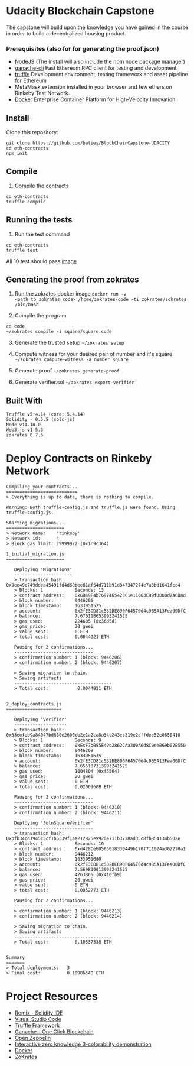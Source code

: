 # Udacity Blockchain Capstone

The capstone will build upon the knowledge you have gained in the course in order to build a decentralized housing product. 


### Prerequisites (also for for generating the proof.json)

* [NodeJS](https://nodejs.org/en/download/current/) (The install will also include the npm node package manager)
* [ganache-cli](https://github.com/trufflesuite/ganache-cli) Fast Ethereum RPC client for testing and development
* [truffle](https://www.npmjs.com/package/truffle) Development environment, testing framework and asset pipeline for Ethereum
* MetaMask extension installed in your browser and few ethers on Rinkeby Test Network.
* [Docker](https://www.docker.com/) Enterprise Container Platform for High-Velocity Innovation


## Install
Clone this repository:

```
git clone https://github.com/baties/BlockChainCapstone-UDACITY
cd eth-contracts
npm init
```

## Compile
1. Compile the contracts
```
cd eth-contracts
truffle compile 
```

## Running the tests
1. Run the test command
```
cd eth-contracts
truffle test
```
All 10 test should pass
[image](https://github.com/baties/BlockChainCapstone-UDACITY/blob/master/Images/Screenshot%20from%202021-10-10%2023-55-12.png)


## Generating the proof from zokrates
1. Run the zokrates docker image
`docker run -v <path_to_zokrates_code>:/home/zokrates/code -ti zokrates/zokrates /bin/bash`

2. Compile the program 
```
cd code
~/zokrates compile -i square/square.code
```

3. Generate the trusted setup
`~/zokrates setup`

4. Compute witness for your desired pair of number and it's square 
`~/zokrates compute-witness -a number square`

5. Generate proof
`~/zokrates generate-proof`

6. Generate verifier.sol
`~/zokrates export-verifier`

## Built With
```
Truffle v5.4.14 (core: 5.4.14)
Solidity - 0.5.5 (solc-js)
Node v14.18.0
Web3.js v1.5.3
zokrates 0.7.6
```

# Deploy Contracts on Rinkeby Network

```
Compiling your contracts...
===========================
> Everything is up to date, there is nothing to compile.

Warning: Both truffle-config.js and truffle.js were found. Using truffle-config.js.

Starting migrations...
======================
> Network name:    'rinkeby'
> Network id:      4
> Block gas limit: 29999972 (0x1c9c364)

1_initial_migration.js
======================

   Deploying 'Migrations'
   ----------------------
   > transaction hash:    0x9ee49c749ddea45491fd4d68bee61af54d711b91d847347274e7a3bd1641fcc4
   > Blocks: 1            Seconds: 13
   > contract address:    0x6B49F4b7697465423C1e11063C89fD000d2ACBad
   > block number:        9446205
   > block timestamp:     1633951575
   > account:             0x2fE3CD81c532BE890F64570d4c9B5A13Fea00DfC
   > balance:             7.676118653993241525
   > gas used:            224605 (0x36d5d)
   > gas price:           20 gwei
   > value sent:          0 ETH
   > total cost:          0.0044921 ETH

   Pausing for 2 confirmations...
   ------------------------------
   > confirmation number: 1 (block: 9446206)
   > confirmation number: 2 (block: 9446207)

   > Saving migration to chain.
   > Saving artifacts
   -------------------------------------
   > Total cost:           0.0044921 ETH


2_deploy_contracts.js
=====================

   Deploying 'Verifier'
   --------------------
   > transaction hash:    0x33eefeb9a84047bd660e2600cb2e1a2ca8a34c243ec319e2dffdee52e0850418
   > Blocks: 1            Seconds: 9
   > contract address:    0xEcF7bB85E49d2862CAa200A6d8C0eeB69b02E550
   > block number:        9446209
   > block timestamp:     1633951635
   > account:             0x2fE3CD81c532BE890F64570d4c9B5A13Fea00DfC
   > balance:             7.655107313993241525
   > gas used:            1004804 (0xf5504)
   > gas price:           20 gwei
   > value sent:          0 ETH
   > total cost:          0.02009608 ETH

   Pausing for 2 confirmations...
   ------------------------------
   > confirmation number: 1 (block: 9446210)
   > confirmation number: 2 (block: 9446211)

   Deploying 'SolnSquareVerifier'
   ------------------------------
   > transaction hash:    0xbfb34cd1945c5cf1b6339f1aa212825e9920e711b3728ad35c8fb854134b502e
   > Blocks: 1            Seconds: 10
   > contract address:    0xd428Ce60565018330449b170f711924a3022f0a1
   > block number:        9446212
   > block timestamp:     1633951680
   > account:             0x2fE3CD81c532BE890F64570d4c9B5A13Fea00DfC
   > balance:             7.569830013993241525
   > gas used:            4263865 (0x410fb9)
   > gas price:           20 gwei
   > value sent:          0 ETH
   > total cost:          0.0852773 ETH

   Pausing for 2 confirmations...
   ------------------------------
   > confirmation number: 1 (block: 9446213)
   > confirmation number: 2 (block: 9446214)

   > Saving migration to chain.
   > Saving artifacts
   -------------------------------------
   > Total cost:          0.10537338 ETH


Summary
=======
> Total deployments:   3
> Final cost:          0.10986548 ETH
```


# Project Resources

* [Remix - Solidity IDE](https://remix.ethereum.org/)
* [Visual Studio Code](https://code.visualstudio.com/)
* [Truffle Framework](https://truffleframework.com/)
* [Ganache - One Click Blockchain](https://truffleframework.com/ganache)
* [Open Zeppelin ](https://openzeppelin.org/)
* [Interactive zero knowledge 3-colorability demonstration](http://web.mit.edu/~ezyang/Public/graph/svg.html)
* [Docker](https://docs.docker.com/install/)
* [ZoKrates](https://github.com/Zokrates/ZoKrates)


